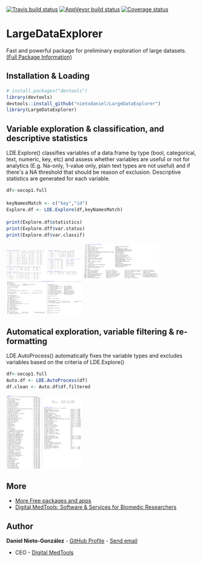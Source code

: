 <!-- badges: start -->
[![Travis build status](https://travis-ci.org/nietodaniel/LargeDataExplorer.svg?branch=master)](https://travis-ci.org/nietodaniel/LargeDataExplorer)
[![AppVeyor build status](https://ci.appveyor.com/api/projects/status/github/nietodaniel/LargeDataExplorer?branch=master&svg=true)](https://ci.appveyor.com/project/nietodaniel/LargeDataExplorer)
[![Coverage status](https://codecov.io/gh/nietodaniel/LargeDataExplorer/branch/master/graph/badge.svg)](https://codecov.io/github/nietodaniel/LargeDataExplorer?branch=master)
<!-- badges: end -->

# LargeDataExplorer

Fast and powerful package for preliminary exploration of large datasets.
[(Full Package Information)](http://www.digitalmedtools.com/Freeware/LargeDataExplorer)

## Installation & Loading

``` r
# install.packages("devtools")
library(devtools)
devtools::install_github("nietodaniel/LargeDataExplorer")
library(LargeDataExplorer)
```

## Variable exploration & classification, and descriptive statistics

LDE.Explore() classifies variables of a data.frame by type (bool, categorical, text, numeric, key, etc) and assess whether variables are useful or not for analytics (E.g. Na-only, 1-value only, plain text types are not useful) and if there's a NA threshold that should be reason of exclusion. Descriptive statistics are generated for each variable.

``` r
df<-secop1.full                                                                            #secop1.full and secop1.multas are example datasets of government purchases included in this package. See full package info

keyNamesMatch <- c("key","id")                                                             #Variable names that start or end with these strings will be asigned as keys. E.g. c("key","id,"code"). String vector, or NULL to ignore.
Explore.df <- LDE.Explore(df,keyNamesMatch)                                                #To set a NA limit. You can use LDE.Explore(df,keyNamesMatch,maxNARate). Numeric values between 0-1 are permited
  
print(Explore.df$statistics)                                                               #See statistics of included and excluded vars. 
print(Explore.dff$var.status)                                                              #Variable names of included and excluded vars
print(Explore.df$var.classif)                                                              #Show how the variables were clasiffied and exclusion reasons.
```
<img src="https://raw.githubusercontent.com/nietodaniel/LargeDataExplorer/master/images/Explore.png" width="200">
<img src="https://raw.githubusercontent.com/nietodaniel/LargeDataExplorer/master/images/Status.png" width="200">
<img src="https://raw.githubusercontent.com/nietodaniel/LargeDataExplorer/master/images/Classif.png" width="200">

## Automatical exploration, variable filtering & re-formatting

LDE.AutoProcess() automatically fixes the variable types and excludes variables based on the criteria of LDE.Explore()

``` r
df<-secop1.full   
Auto.df <- LDE.AutoProcess(df)                                                             #You can use LDE.Explore(df.1,maxNARate,keyNamesMatch). See full package info
df.clean <- Auto.df$df.filtered                                           
```
<img src="https://raw.githubusercontent.com/nietodaniel/LargeDataExplorer/master/images/AutoProcess.png" width="200">

## More
- [More Free packages and apps](http://www.digitalmedtools.com/Freeware)
- [Digital MedTools: Software & Services for Biomedic Researchers](http://www.digitalmedtools.com)

## Author

**Daniel Nieto-González** - [GitHub Profile](https://github.com/nietodaniel) - [Send email](mailto:nieto.daniel221@gmail.com)
* CEO - [Digital MedTools](Http://www.digitalmedtools.com) 

